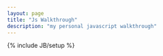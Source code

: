 ```yaml
---
layout: page
title: "Js Walkthrough"
description: "my personal javascript walkthrough"
---
```

{% include JB/setup %}
